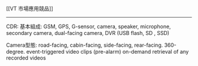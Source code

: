 [[VT 市場應用競品]]

---

CDR: 基本組成: GSM, GPS, G-sensor, camera, speaker, microphone, secondary camera, dual-facing camera, DVR (USB flash, SD , SSD)

Camera型態: road-facing, cabin-facing, side-facing, rear-facing. 360-degree.
event-triggered video clips (pre-alarm)
on-demand retrieval of any recorded videos